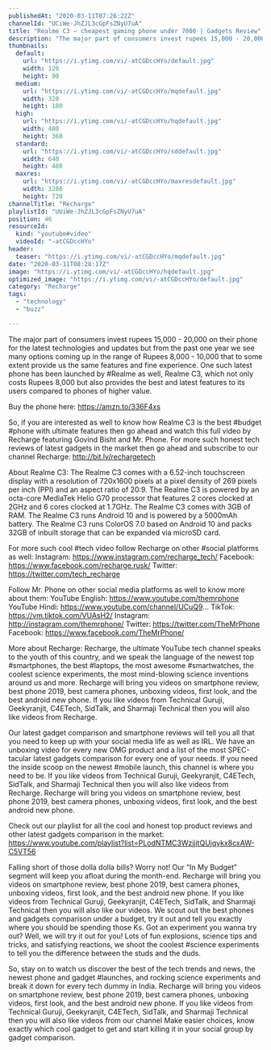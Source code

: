 ```yaml
---
publishedAt: "2020-03-11T07:26:22Z"
channelId: "UCiWe-JhZJL3cGpFsZNyU7uA"
title: "Realme C3 – cheapest gaming phone under 7000 | Gadgets Review"
description: "The major part of consumers invest rupees 15,000 - 20,000 on their phone for the latest technologies and updates but from the past one year we see many options coming up in the range of Rupees 8,000 - 10,000 that to some extent provide us the same features and fine experience. One such latest phone has been launched by #Realme as well, Realme C3, which not only costs Rupees 8,000 but also provides the best and latest features to its users compared to phones of higher value.\n\nBuy the phone here: https://amzn.to/336F4xs\n\nSo, if you are interested as well to know how Realme C3 is the best #budget #phone with ultimate features then go ahead and watch this full video by Recharge featuring Govind Bisht and Mr. Phone. For more such honest tech reviews of latest gadgets in the market then go ahead and subscribe to our channel Recharge: http://bit.ly/rechargetech\n\nAbout Realme C3:\nThe Realme C3 comes with a 6.52-inch touchscreen display with a resolution of 720x1600 pixels at a pixel density of 269 pixels per inch (PPI) and an aspect ratio of 20:9. The Realme C3 is powered by an octa-core MediaTek Helio G70 processor that features 2 cores clocked at 2GHz and 6 cores clocked at 1.7GHz. The Realme C3 comes with 3GB of RAM. The Realme C3 runs Android 10 and is powered by a 5000mAh battery. The Realme C3 runs ColorOS 7.0 based on Android 10 and packs 32GB of inbuilt storage that can be expanded via microSD card.\n\nFor more such cool #tech video follow Recharge on other #social platforms as well: Instagram: https://www.instagram.com/recharge_tech/ Facebook: https://www.facebook.com/recharge.rusk/ Twitter: https://twitter.com/tech_recharge\n\nFollow Mr. Phone on other social media platforms as well to know more about them: \nYouTube English: https://www.youtube.com/themrphone\nYouTube Hindi: https://www.youtube.com/channel/UCuQ9...\nTikTok: https://vm.tiktok.com/VUAsH2/\nInstagram: http://instagram.com/themrphone/\nTwitter: https://twitter.com/TheMrPhone\nFacebook:  https://www.facebook.com/TheMrPhone/\n\nMore about Recharge: Recharge, the ultimate YouTube tech channel speaks to the youth of this country, and we speak the language of the newest top #smartphones, the best #laptops, the most awesome #smartwatches, the coolest science experiments, the most mind-blowing science inventions around us and more. Recharge will bring you videos on smartphone review, best phone 2019, best camera phones, unboxing videos, first look, and the best android new phone. If you like videos from Technical Guruji, Geekyranjit, C4ETech, SidTalk, and Sharmaji Technical then you will also like videos from Recharge. \n\nOur latest gadget comparison and smartphone reviews will tell you all that you need to keep up with your social media life as well as IRL. We have an unboxing video for every new OMG product and a list of the most SPEC-tacular latest gadgets comparison for every one of your needs. If you need the inside scoop on the newest #mobile launch, this channel is where you need to be. If you like videos from Technical Guruji, Geekyranjit, C4ETech, SidTalk, and Sharmaji Technical then you will also like videos from Recharge. Recharge will bring you videos on smartphone review, best phone 2019, best camera phones, unboxing videos, first look, and the best android new phone.\n\nCheck out our playlist for all the cool and honest top product reviews and other latest gadgets comparison in the market: https://www.youtube.com/playlist?list=PLodNTMC3WzjjitQUjqykx8cxAW-C5VT56\n\nFalling short of those dolla dolla bills? Worry not! Our “In My Budget” segment will keep you afloat during the month-end. Recharge will bring you videos on smartphone review, best phone 2019, best camera phones, unboxing videos, first look, and the best android new phone. If you like videos from Technical Guruji, Geekyranjit, C4ETech, SidTalk, and Sharmaji Technical then you will also like our videos. We scout out the best phones and gadgets comparison under a budget, try it out and tell you exactly where you should be spending those Ks. Got an experiment you wanna try out? Well, we will try it out for you! Lots of fun explosions, science tips and tricks, and satisfying reactions, we shoot the coolest #science experiments to tell you the difference between the studs and the duds.\n\nSo, stay on to watch us discover the best of the tech trends and news, the newest phone and gadget #launches, and rocking science experiments and break it down for every tech dummy in India. Recharge will bring you videos on smartphone review, best phone 2019, best camera phones, unboxing videos, first look, and the best android new phone. If you like videos from Technical Guruji, Geekyranjit, C4ETech, SidTalk, and Sharmaji Technical then you will also like videos from our channel Make easier choices, know exactly which cool gadget to get and start killing it in your social group by gadget comparison."
thumbnails:
  default:
    url: "https://i.ytimg.com/vi/-atCGDccHYo/default.jpg"
    width: 120
    height: 90
  medium:
    url: "https://i.ytimg.com/vi/-atCGDccHYo/mqdefault.jpg"
    width: 320
    height: 180
  high:
    url: "https://i.ytimg.com/vi/-atCGDccHYo/hqdefault.jpg"
    width: 480
    height: 360
  standard:
    url: "https://i.ytimg.com/vi/-atCGDccHYo/sddefault.jpg"
    width: 640
    height: 480
  maxres:
    url: "https://i.ytimg.com/vi/-atCGDccHYo/maxresdefault.jpg"
    width: 1280
    height: 720
channelTitle: "Recharge"
playlistId: "UUiWe-JhZJL3cGpFsZNyU7uA"
position: 46
resourceId:
  kind: "youtube#video"
  videoId: "-atCGDccHYo"
header:
  teaser: "https://i.ytimg.com/vi/-atCGDccHYo/mqdefault.jpg"
date: "2020-03-11T08:28:17Z"
image: "https://i.ytimg.com/vi/-atCGDccHYo/hqdefault.jpg"
optimized_image: "https://i.ytimg.com/vi/-atCGDccHYo/default.jpg"
category: "Recharge"
tags:
  - "technology"
  - "buzz"

---
```

The major part of consumers invest rupees 15,000 - 20,000 on their phone for the latest technologies and updates but from the past one year we see many options coming up in the range of Rupees 8,000 - 10,000 that to some extent provide us the same features and fine experience. One such latest phone has been launched by #Realme as well, Realme C3, which not only costs Rupees 8,000 but also provides the best and latest features to its users compared to phones of higher value.

Buy the phone here: https://amzn.to/336F4xs

So, if you are interested as well to know how Realme C3 is the best #budget #phone with ultimate features then go ahead and watch this full video by Recharge featuring Govind Bisht and Mr. Phone. For more such honest tech reviews of latest gadgets in the market then go ahead and subscribe to our channel Recharge: http://bit.ly/rechargetech

About Realme C3:
The Realme C3 comes with a 6.52-inch touchscreen display with a resolution of 720x1600 pixels at a pixel density of 269 pixels per inch (PPI) and an aspect ratio of 20:9. The Realme C3 is powered by an octa-core MediaTek Helio G70 processor that features 2 cores clocked at 2GHz and 6 cores clocked at 1.7GHz. The Realme C3 comes with 3GB of RAM. The Realme C3 runs Android 10 and is powered by a 5000mAh battery. The Realme C3 runs ColorOS 7.0 based on Android 10 and packs 32GB of inbuilt storage that can be expanded via microSD card.

For more such cool #tech video follow Recharge on other #social platforms as well: Instagram: https://www.instagram.com/recharge_tech/ Facebook: https://www.facebook.com/recharge.rusk/ Twitter: https://twitter.com/tech_recharge

Follow Mr. Phone on other social media platforms as well to know more about them: 
YouTube English: https://www.youtube.com/themrphone
YouTube Hindi: https://www.youtube.com/channel/UCuQ9...
TikTok: https://vm.tiktok.com/VUAsH2/
Instagram: http://instagram.com/themrphone/
Twitter: https://twitter.com/TheMrPhone
Facebook:  https://www.facebook.com/TheMrPhone/

More about Recharge: Recharge, the ultimate YouTube tech channel speaks to the youth of this country, and we speak the language of the newest top #smartphones, the best #laptops, the most awesome #smartwatches, the coolest science experiments, the most mind-blowing science inventions around us and more. Recharge will bring you videos on smartphone review, best phone 2019, best camera phones, unboxing videos, first look, and the best android new phone. If you like videos from Technical Guruji, Geekyranjit, C4ETech, SidTalk, and Sharmaji Technical then you will also like videos from Recharge. 

Our latest gadget comparison and smartphone reviews will tell you all that you need to keep up with your social media life as well as IRL. We have an unboxing video for every new OMG product and a list of the most SPEC-tacular latest gadgets comparison for every one of your needs. If you need the inside scoop on the newest #mobile launch, this channel is where you need to be. If you like videos from Technical Guruji, Geekyranjit, C4ETech, SidTalk, and Sharmaji Technical then you will also like videos from Recharge. Recharge will bring you videos on smartphone review, best phone 2019, best camera phones, unboxing videos, first look, and the best android new phone.

Check out our playlist for all the cool and honest top product reviews and other latest gadgets comparison in the market: https://www.youtube.com/playlist?list=PLodNTMC3WzjjitQUjqykx8cxAW-C5VT56

Falling short of those dolla dolla bills? Worry not! Our “In My Budget” segment will keep you afloat during the month-end. Recharge will bring you videos on smartphone review, best phone 2019, best camera phones, unboxing videos, first look, and the best android new phone. If you like videos from Technical Guruji, Geekyranjit, C4ETech, SidTalk, and Sharmaji Technical then you will also like our videos. We scout out the best phones and gadgets comparison under a budget, try it out and tell you exactly where you should be spending those Ks. Got an experiment you wanna try out? Well, we will try it out for you! Lots of fun explosions, science tips and tricks, and satisfying reactions, we shoot the coolest #science experiments to tell you the difference between the studs and the duds.

So, stay on to watch us discover the best of the tech trends and news, the newest phone and gadget #launches, and rocking science experiments and break it down for every tech dummy in India. Recharge will bring you videos on smartphone review, best phone 2019, best camera phones, unboxing videos, first look, and the best android new phone. If you like videos from Technical Guruji, Geekyranjit, C4ETech, SidTalk, and Sharmaji Technical then you will also like videos from our channel Make easier choices, know exactly which cool gadget to get and start killing it in your social group by gadget comparison.